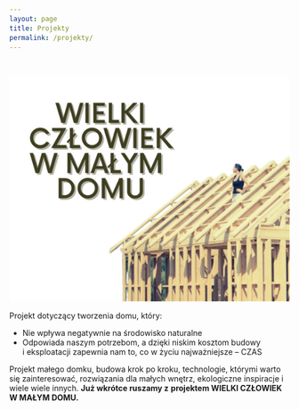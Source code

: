 ```yaml
---
layout: page
title: Projekty
permalink: /projekty/
---
```

![]()



![Wielki człowiek w małym domu](/assets/img/600/proj-02-dom.jpg)

Projekt dotyczący tworzenia domu, który:

* Nie wpływa negatywnie na środowisko naturalne
* Odpowiada naszym potrzebom, a&nbsp;dzięki niskim kosztom budowy i&nbsp;eksploatacji zapewnia nam to, co w&nbsp;życiu najważniejsze – CZAS

Projekt małego domku, budowa krok po kroku, technologie, którymi warto się zainteresować, rozwiązania dla małych wnętrz, ekologiczne inspiracje i wiele wiele innych.  **Już wkrótce ruszamy z**&nbsp;**projektem WIELKI CZŁOWIEK W MAŁYM DOMU.**
